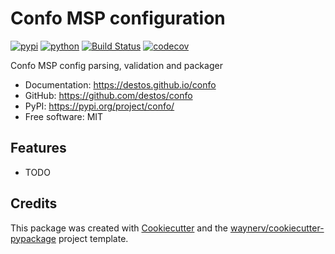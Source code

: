 # Confo MSP configuration


[![pypi](https://img.shields.io/pypi/v/confo.svg)](https://pypi.org/project/confo/)
[![python](https://img.shields.io/pypi/pyversions/confo.svg)](https://pypi.org/project/confo/)
[![Build Status](https://github.com/destos/confo/actions/workflows/dev.yml/badge.svg)](https://github.com/destos/confo/actions/workflows/dev.yml)
[![codecov](https://codecov.io/gh/destos/confo/branch/main/graphs/badge.svg)](https://codecov.io/github/destos/confo)



Confo MSP config parsing, validation and packager


* Documentation: <https://destos.github.io/confo>
* GitHub: <https://github.com/destos/confo>
* PyPI: <https://pypi.org/project/confo/>
* Free software: MIT


## Features

* TODO

## Credits

This package was created with [Cookiecutter](https://github.com/audreyr/cookiecutter) and the [waynerv/cookiecutter-pypackage](https://github.com/waynerv/cookiecutter-pypackage) project template.
